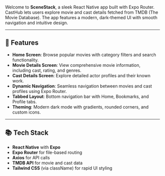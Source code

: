 Welcome to **SceneStack**, a sleek React Native app built with Expo Router. CastHub lets users explore movie and cast details fetched from TMDB (The Movie Database). The app features a modern, dark-themed UI with smooth navigation and intuitive design.

---

## 🚀 Features

- **Home Screen**: Browse popular movies with category filters and search functionality.
- **Movie Details Screen**: View comprehensive movie information, including cast, rating, and genres.
- **Cast Details Screen**: Explore detailed actor profiles and their known work.
- **Dynamic Navigation**: Seamless navigation between movies and cast profiles using Expo Router.
- **Tabbed Layout**: Bottom navigation bar with Home, Bookmarks, and Profile tabs.
- **Theming**: Modern dark mode with gradients, rounded corners, and custom icons.

---

## 📚 **Tech Stack**
- **React Native** with **Expo**
- **Expo Router** for file-based routing
- **Axios** for API calls
- **TMDB API** for movie and cast data
- **Tailwind CSS** (via className) for rapid UI styling
